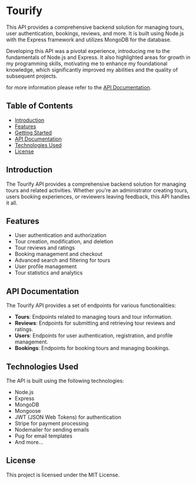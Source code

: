 # Tourify

This API provides a comprehensive backend solution for managing tours, user authentication, bookings, reviews, and more. It is built using Node.js with the Express framework and utilizes MongoDB for the database.

Developing this API was a pivotal experience, introducing me to the fundamentals of Node.js and Express. It also highlighted areas for growth in my programming skills, motivating me to enhance my foundational knowledge, which significantly improved my abilities and the quality of subsequent projects.

for more information please refer to the <a href="https://documenter.getpostman.com/view/26563178/2s9Y5csKeB" target="_blank">API Documentation</a>.

## Table of Contents

- [Introduction](#introduction)
- [Features](#features)
- [Getting Started](#getting-started)
- [API Documentation](#api-documentation)
- [Technologies Used](#technologies-used)
- [License](#license)

## Introduction

The Tourify API provides a comprehensive backend solution for managing tours and related activities. Whether you're an administrator creating tours, users booking experiences, or reviewers leaving feedback, this API handles it all.

## Features

- User authentication and authorization
- Tour creation, modification, and deletion
- Tour reviews and ratings
- Booking management and checkout
- Advanced search and filtering for tours
- User profile management
- Tour statistics and analytics

## API Documentation

The Tourify API provides a set of endpoints for various functionalities:

- **Tours**: Endpoints related to managing tours and tour information.
- **Reviews**: Endpoints for submitting and retrieving tour reviews and ratings.
- **Users**: Endpoints for user authentication, registration, and profile management.
- **Bookings**: Endpoints for booking tours and managing bookings.

## Technologies Used

The API is built using the following technologies:

- Node.js
- Express
- MongoDB
- Mongoose
- JWT (JSON Web Tokens) for authentication
- Stripe for payment processing
- Nodemailer for sending emails
- Pug for email templates
- And more...

## License

This project is licensed under the MIT License.

